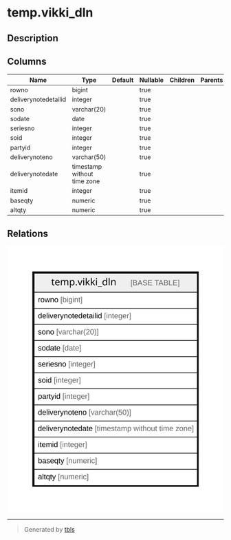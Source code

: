 # temp.vikki_dln

## Description

## Columns

| Name | Type | Default | Nullable | Children | Parents | Comment |
| ---- | ---- | ------- | -------- | -------- | ------- | ------- |
| rowno | bigint |  | true |  |  |  |
| deliverynotedetailid | integer |  | true |  |  |  |
| sono | varchar(20) |  | true |  |  |  |
| sodate | date |  | true |  |  |  |
| seriesno | integer |  | true |  |  |  |
| soid | integer |  | true |  |  |  |
| partyid | integer |  | true |  |  |  |
| deliverynoteno | varchar(50) |  | true |  |  |  |
| deliverynotedate | timestamp without time zone |  | true |  |  |  |
| itemid | integer |  | true |  |  |  |
| baseqty | numeric |  | true |  |  |  |
| altqty | numeric |  | true |  |  |  |

## Relations

![er](temp.vikki_dln.svg)

---

> Generated by [tbls](https://github.com/k1LoW/tbls)
